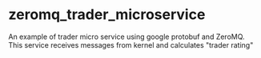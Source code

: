# zeromq_trader_microservice
An example of trader micro service using google protobuf and ZeroMQ. This service receives messages from kernel and calculates "trader rating"
